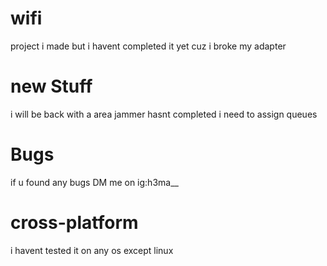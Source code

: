 # wifi
project i made but i havent completed it yet cuz i broke my adapter 
# new Stuff
i will be back with a area jammer hasnt completed i need to assign queues
# Bugs
if u found any bugs DM me on ig:h3ma__

# cross-platform
i havent tested it on any os except linux

